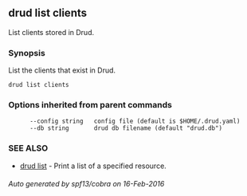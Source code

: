 ## drud list clients

List clients stored in Drud.

### Synopsis


List the clients that exist in Drud.

```
drud list clients
```

### Options inherited from parent commands

```
      --config string   config file (default is $HOME/.drud.yaml)
      --db string       drud db filename (default "drud.db")
```

### SEE ALSO
* [drud list](drud_list.md)	 - Print a list of a specified resource.

###### Auto generated by spf13/cobra on 16-Feb-2016
